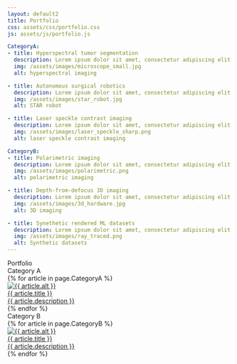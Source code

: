 ```yaml
---
layout: default2
title: Portfolio
css: assets/css/portfolio.css
js: assets/js/portfolio.js

CategoryA:
- title: Hyperspectral tumor segmentation
  description: Lorem ipsum dolor sit amet, consectetur adipiscing elit. Praesent viverra et ipsum nec lacinia. Cras sodales pellentesque diam, at egestas est efficitur nec.
  img: /assets/images/microscope_small.jpg
  alt: hyperspectral imaging

- title: Autonomous surgical robotics
  description: Lorem ipsum dolor sit amet, consectetur adipiscing elit. Praesent viverra et ipsum nec lacinia. Cras sodales pellentesque diam, at egestas est efficitur nec.
  img: /assets/images/star_robot.jpg
  alt: STAR robot

- title: Laser speckle contrast imaging
  description: Lorem ipsum dolor sit amet, consectetur adipiscing elit. Praesent viverra et ipsum nec lacinia. Cras sodales pellentesque diam, at egestas est efficitur nec.
  img: /assets/images/laser_speckle_sharp.png
  alt: laser speckle contrast imaging

CategoryB:
- title: Polarimetric imaging
  description: Lorem ipsum dolor sit amet, consectetur adipiscing elit. Praesent viverra et ipsum nec lacinia. Cras sodales pellentesque diam, at egestas est efficitur nec.
  img: /assets/images/polarimetric.png
  alt: polarimetric imaging

- title: Depth-from-defocus 3D imaging
  description: Lorem ipsum dolor sit amet, consectetur adipiscing elit. Praesent viverra et ipsum nec lacinia. Cras sodales pellentesque diam, at egestas est efficitur nec.
  img: /assets/images/3d_hardware.jpg
  alt: 3D imaging

- title: Synethetic rendered ML datasets
  description: Lorem ipsum dolor sit amet, consectetur adipiscing elit. Praesent viverra et ipsum nec lacinia. Cras sodales pellentesque diam, at egestas est efficitur nec.
  img: /assets/images/ray_traced.png
  alt: Synthetic datasets
---
```


<div class="content">
	<div class="heading">Portfolio</div>
	<div class="subheading">Category A</div>
	<div class="masonry-with-columns">
		{% for article in page.CategoryA %}
			<article>
				 <a href="#">
				 	<div class="scrim-gradient"></div>
					<img src="{{site.baseurl}}{{ article.img }}" alt="{{ article.alt }}">
				 	<div class="title2">{{ article.title }}</div>
				 	<div class="description2">{{ article.description }}</div>
				</a>
			</article>
		{% endfor %}
	</div>
	<div class="subheading">Category B</div>
	<div class="masonry-with-columns">
		{% for article in page.CategoryB %}
			<article>
				 <a href="#">
				 	<div class="scrim-gradient"></div>
					<img src="{{site.baseurl}}{{ article.img }}" alt="{{ article.alt }}">
				 	<div class="title2">{{ article.title }}</div>
				 	<div class="description2">{{ article.description }}</div>
				</a>
			</article>
		{% endfor %}
	</div>

</div>